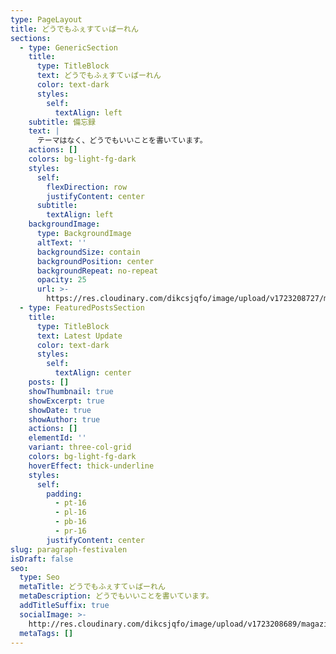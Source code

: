 ```yaml
---
type: PageLayout
title: どうでもふぇすてぃばーれん
sections:
  - type: GenericSection
    title:
      type: TitleBlock
      text: どうでもふぇすてぃばーれん
      color: text-dark
      styles:
        self:
          textAlign: left
    subtitle: 備忘録
    text: |
      テーマはなく、どうでもいいことを書いています。
    actions: []
    colors: bg-light-fg-dark
    styles:
      self:
        flexDirection: row
        justifyContent: center
      subtitle:
        textAlign: left
    backgroundImage:
      type: BackgroundImage
      altText: ''
      backgroundSize: contain
      backgroundPosition: center
      backgroundRepeat: no-repeat
      opacity: 25
      url: >-
        https://res.cloudinary.com/dikcsjqfo/image/upload/v1723208727/magazine_background_kibsht.svg
  - type: FeaturedPostsSection
    title:
      type: TitleBlock
      text: Latest Update
      color: text-dark
      styles:
        self:
          textAlign: center
    posts: []
    showThumbnail: true
    showExcerpt: true
    showDate: true
    showAuthor: true
    actions: []
    elementId: ''
    variant: three-col-grid
    colors: bg-light-fg-dark
    hoverEffect: thick-underline
    styles:
      self:
        padding:
          - pt-16
          - pl-16
          - pb-16
          - pr-16
        justifyContent: center
slug: paragraph-festivalen
isDraft: false
seo:
  type: Seo
  metaTitle: どうでもふぇすてぃばーれん
  metaDescription: どうでもいいことを書いています。
  addTitleSuffix: true
  socialImage: >-
    http://res.cloudinary.com/dikcsjqfo/image/upload/v1723208689/magazine_thumbnail_cmafx9.svg
  metaTags: []
---
```

